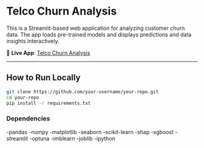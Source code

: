 # Telco Churn Analysis

This is a Streamlit-based web application for analyzing customer churn data. The app loads pre-trained models and displays predictions and data insights interactively.

🔗 **Live App**: [Telco Churn Analysis](https://telco-churn-analysis-qkqq9n3i8s8ifr5qfurj2w.streamlit.app/)

---

##  How to Run Locally
   ```bash
   git clone https://github.com/your-username/your-repo.git
   cd your-repo
   pip install -r requirements.txt
```

### Dependencies
-pandas
-numpy
-matplotlib
-seaborn
-scikit-learn
-shap
-xgboost
-streamlit
-optuna
-imblearn
-joblib
-ipython
